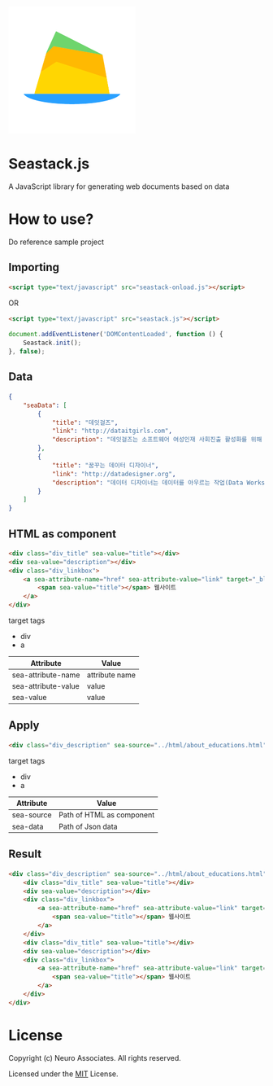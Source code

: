 ![Logo of Seastack](./img/logo.png)

# Seastack.js
A JavaScript library for generating web documents based on data


# How to use?

Do reference sample project

## Importing

```html
<script type="text/javascript" src="seastack-onload.js"></script>
```

OR

```html
<script type="text/javascript" src="seastack.js"></script>
```

```javascript
document.addEventListener('DOMContentLoaded', function () {
    Seastack.init();
}, false);
```

## Data

```json
{
    "seaData": [
        {
            "title": "데잇걸즈",
            "link": "http://dataitgirls.com",
            "description": "데잇걸즈는 소프트웨어 여성인재 사회진출 활성화를 위해 과학기술정보통신부와 한국정보화진흥원이 주관하여 운영하는 소프트웨어 여성인재 전문 교육 및 취업지원 프로그램입니다."
        },
        {
            "title": "꿈꾸는 데이터 디자이너",
            "link": "http://datadesigner.org",
            "description": "데이터 디자이너는 데이터를 아우르는 작업(Data Works)의 전영역을 다루며, 이를 통해 새로운 의미의 기획을 해내는 인재를 의미합니다."
        }
    ]
}
```



## HTML as component

```html
<div class="div_title" sea-value="title"></div>
<div sea-value="description"></div>
<div class="div_linkbox">
    <a sea-attribute-name="href" sea-attribute-value="link" target="_blank">
        <span sea-value="title"></span> 웹사이트
    </a>
</div>
```

target tags
* div
* a

Attribute | Value
------------ | -------------
sea-attribute-name | attribute name
sea-attribute-value | value
sea-value | value


## Apply

```html
<div class="div_description" sea-source="../html/about_educations.html" sea-data="../data/about_educations.json"></div>
```


target tags
* div
* a

Attribute | Value
------------ | -------------
sea-source | Path of HTML as component
sea-data | Path of Json data


## Result

```html
<div class="div_description" sea-source="../html/about_educations.html" sea-data="../data/about_educations.json">
    <div class="div_title" sea-value="title"></div>
    <div sea-value="description"></div>
    <div class="div_linkbox">
        <a sea-attribute-name="href" sea-attribute-value="link" target="_blank">
            <span sea-value="title"></span> 웹사이트
        </a>
    </div>
    <div class="div_title" sea-value="title"></div>
    <div sea-value="description"></div>
    <div class="div_linkbox">
        <a sea-attribute-name="href" sea-attribute-value="link" target="_blank">
            <span sea-value="title"></span> 웹사이트
        </a>
    </div>
</div>
```


# License

Copyright (c) Neuro Associates. All rights reserved.

Licensed under the [MIT](LICENSE.txt) License.